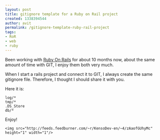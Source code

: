 ```yaml
---
layout: post
title: gitignore template for a Ruby on Rail project
created: 1338394544
author: avit
permalink: /gitignore-template-ruby-rail-project
tags:
- RoR
- web
- ruby
---
```

<p>Been working with <a href='http://www.kensodev.com/category/ruby-on-rails/' title='Ruby on Rails'>Ruby On Rails</a> for about 10 months now, about the same amount of time with GIT, I enjoy them both very much.</p>

<p>When I start a rails project and connect it to GIT, I always create the same gitignore file. Therefore, I thought I should share it with you.</p>

<p>Here it is:</p>
<div class='highlight'><pre><code class='bash'>log/*
tmp/*
.DS_Store
db/*
</code></pre>
</div>
<p>Enjoy!</p>
      
    <img src="http://feeds.feedburner.com/~r/KensoDev-en/~4/zAaofGUhyMc" height="1" width="1"/>
